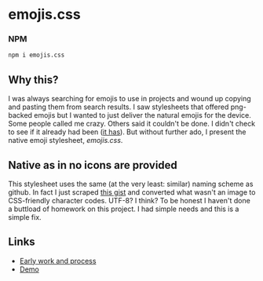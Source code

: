 # emojis.css

### NPM
```sh
npm i emojis.css
```

## Why this?
I was always searching for emojis to use in projects and wound up copying and pasting them from search results. I saw stylesheets that offered png-backed emojis but I wanted to just deliver the natural emojis for the device. Some people called me crazy. Others said it couldn't be done. I didn't check to see if it already had been ([it has](https://github.com/IonicaBizau/emoji.css)). But without further ado, I present the native emoji stylesheet, *emojis.css*.

## Native as in no icons are provided
This stylesheet uses the same (at the very least: similar) naming scheme as github. In fact I just scraped [this gist](https://gist.github.com/rxaviers/7360908) and converted what wasn't an image to CSS-friendly character codes. UTF-8? I think? To be honest I haven't done a buttload of homework on this project. I had simple needs and this is a simple fix.

## Links
* [Early work and process](https://gist.github.com/dillonchr/897f9c98955234264eee4a2bcf2339ca)
* [Demo](https://dillonchr.github.io/emojis.css)

